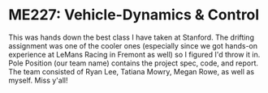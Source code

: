 # ME227: Vehicle-Dynamics & Control

This was hands down the best class I have taken at Stanford. The drifting assignment was one of the cooler ones (especially
since we got hands-on experience at LeMans Racing in Fremont as well) so I figured I'd throw it in.
Pole Position (our team name) contains the project spec, code, and report. The team consisted of Ryan Lee, Tatiana Mowry, Megan Rowe, as well as myself. Miss y'all!
